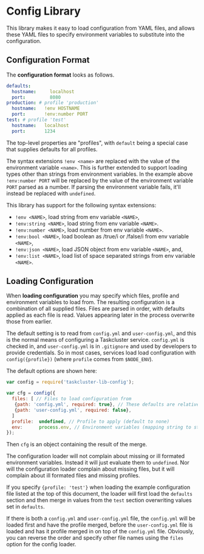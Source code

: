 # Config Library

This library makes it easy to load configuration from YAML files, and allows
these YAML files to specify environment variables to substitute into the
configuration.

Configuration Format
--------------------

The **configuration format** looks as follows.
```yaml
defaults:
  hostname:     localhost
  port:         8080
production: # profile 'production'
  hostname:   !env HOSTNAME
  port:       !env:number PORT
test: # profile 'test'
  hostname:   localhost
  port:       1234
```

The top-level properties are "profiles", with `default` being a special case
that supplies defaults for all profiles.

The syntax extensions `!env <name>` are replaced with the value of the
environment variable `<name>`. This is further extended to support loading
types other than strings from environment variables. In the example above
`!env:number PORT` will be replaced by the value of the environment variable
`PORT` parsed as a number. If parsing the environment variable fails, it'll
instead be replaced with `undefined`.

This library has support for the following syntax extensions:

 * `!env <NAME>`, load string from env variable `<NAME>`,
 * `!env:string <NAME>`, load string from env variable `<NAME>`.
 * `!env:number <NAME>`, load number from env variable `<NAME>`.
 * `!env:bool <NAME>`, load boolean as /true/i or /false/i from env
    variable `<NAME>`,
 * `!env:json <NAME>`, load JSON object from env variable `<NAME>`, and,
 * `!env:list <NAME>`, load list of space separated strings from env
    variable `<NAME>`.

Loading Configuration
---------------------

When **loading configuration** you may specify which files, profile and
environment variables to load from.  The resulting configuration is a
combination of all supplied files.  Files are parsed in order, with defaults
applied as each file is read.  Values appearing later in the process overwrite
those from earlier.

The default setting is to read from `config.yml` and `user-config.yml`, and
this is the normal means of configuring a Taskcluster service.  `config.yml` is
checked in, and `user-config.yml` is in `.gitignore` and used by developers to
provide credentials. So in most cases, services load load configuration with
`config({profile})` (where `profile` comes from `$NODE_ENV`).

The default options are shown here:
```js
var config = require('taskcluster-lib-config');

var cfg = config({
  files: [ // Files to load configuration from
   {path: 'config.yml', required: true}, // These defaults are relative to process.cwd
   {path: 'user-config.yml', required: false},
  ]
  profile:  undefined, // Profile to apply (default to none)
  env:      process.env, // Environment variables (mapping string to strings)
});
```

Then `cfg` is an object containing the result of the merge.

The configuration loader will not complain about missing or ill formated
environment variables. Instead it will just evaluate them to `undefined`. Nor will
the configuration loader complain about missing files, but it will complain
about ill formated files and missing profiles.

If you specify `{profile: 'test'}` when loading the example configuration file
listed at the top of this document, the loader will first load the `defaults`
section and then merge in values from the `test` section overwriting
values set in `defaults`.

If there is both a `config.yml` and `user-config.yml` file, the `config.yml`
will be loaded first and have the profile merged, before the `user-config.yml`
file is loaded and has it profile merged in on top of the `config.yml` file.
Obviously, you can reverse the order and specify other file names using the
`files` option for the config loader.
